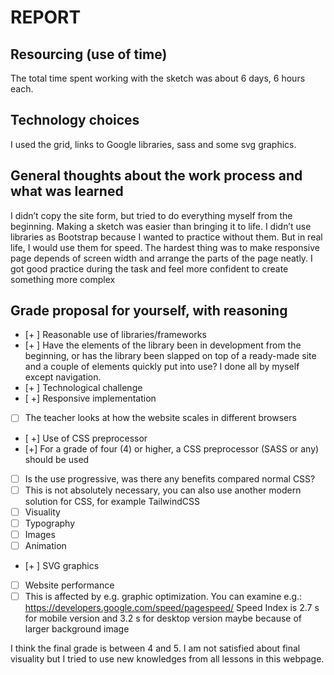 # REPORT 



## Resourcing (use of time)
The total time spent working with the sketch was about 6 days, 6 hours each.

## Technology choices
I used the grid, links to Google libraries, sass and some svg graphics.

## General thoughts about the work process and what was learned
I didn’t copy the site form, but tried to do everything myself from the beginning. Making a sketch was easier than bringing it to life. I didn’t use libraries as Bootstrap because I wanted to practice without them. But in real life, I would use them for speed. The hardest thing was to make responsive page depends of screen width and arrange the parts of the page neatly. I got good practice during the task and feel more confident to create something more complex


## Grade proposal for yourself, with reasoning

- [+ ] Reasonable use of libraries/frameworks 
- [+ ] Have the elements of the library been in development from the beginning, or has the library been slapped on top of a ready-made site and a couple of elements quickly put into use?
I done all by myself except navigation.
- [+ ] Technological challenge
- [ +] Responsive implementation
- [ ] The teacher looks at how the website scales in different browsers
- [ +] Use of CSS preprocessor
- [+] For a grade of four (4) or higher, a CSS preprocessor (SASS or any) should be used
- [ ] Is the use progressive, was there any benefits compared normal CSS?
- [ ] This is not absolutely necessary, you can also use another modern solution for CSS, for example TailwindCSS
- [ ] Visuality
- [ ] Typography
- [ ] Images
- [ ] Animation
- [+ ] SVG graphics
- [ ] Website performance
- [ ] This is affected by e.g. graphic optimization. You can examine e.g.: https://developers.google.com/speed/pagespeed/
Speed Index is 2.7 s for mobile version and 3.2 s for desktop version maybe because of larger background image

I think the final grade is between 4 and 5. I am not satisfied about final visuality but I tried to use new knowledges from all lessons in this webpage.
